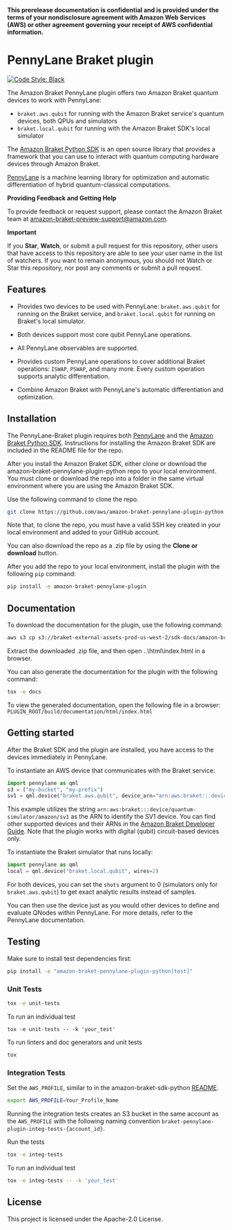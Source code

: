 **This prerelease documentation is confidential and is provided under the terms of your nondisclosure agreement with Amazon Web Services (AWS) or other agreement governing your receipt of AWS confidential information.**

# PennyLane Braket plugin

[![Code Style: Black](https://img.shields.io/badge/code_style-black-000000.svg)](https://github.com/psf/black)

The Amazon Braket PennyLane plugin offers two Amazon Braket quantum devices to work with PennyLane:

* `braket.aws.qubit` for running with the Amazon Braket service's quantum devices, both QPUs and simulators
* `braket.local.qubit` for running with the Amazon Braket SDK's local simulator

The [Amazon Braket Python SDK](https://github.com/aws/amazon-braket-sdk-python) is an open source
library that provides a framework that you can use to interact with quantum computing hardware
devices through Amazon Braket.

[PennyLane](https://pennylane.readthedocs.io) is a machine learning library for optimization and automatic differentiation of hybrid quantum-classical computations.

**Providing Feedback and Getting Help**

To provide feedback or request support, please contact the Amazon Braket team at [amazon-braket-preview-support@amazon.com](mailto:amazon-braket-preview-support@amazon.com?subject=Add%20a%20brief%20description%20of%20the%20issue).

**Important**

If you **Star**, **Watch**, or submit a pull request for this repository, other users that have access to this repository are able to see your user name in the list of watchers. If you want to remain anonymous, you should not Watch or Star this repository, nor post any comments or submit a pull request.


## Features

* Provides two devices to be used with PennyLane: `braket.aws.qubit` for running on the Braket service, and `braket.local.qubit` for running on Braket's local simulator.

* Both devices support most core qubit PennyLane operations.

* All PennyLane observables are supported.

* Provides custom PennyLane operations to cover additional Braket operations: `ISWAP`, `PSWAP`, and many more. Every custom operation supports analytic
  differentiation.

* Combine Amazon Braket with PennyLane's automatic differentiation and optimization.


## Installation

The PennyLane-Braket plugin requires both [PennyLane](https://pennylane.readthedocs.io) and the [Amazon Braket Python SDK](https://github.com/aws/amazon-braket-sdk-python/). Instructions for installing the Amazon Braket SDK are included in the README file for the repo.

After you install the Amazon Braket SDK, either clone or download the amazon-braket-pennylane-plugin-python repo to your local environment. You must clone or download the repo into a folder in the same virtual environment where you are using the Amazon Braket SDK.

Use the following command to clone the repo.

```bash
git clone https://github.com/aws/amazon-braket-pennylane-plugin-python.git
```

Note that, to clone the repo, you must have a valid SSH key created in your local environment and added to your GitHub account.

You can also download the repo as a .zip file by using the **Clone or download** button. 

After you add the repo to your local environment, install the plugin with the following `pip` command:

```bash
pip install -e amazon-braket-pennylane-plugin
```


## Documentation

To download the documentation for the plugin, use the following command:
```bash
aws s3 cp s3://braket-external-assets-prod-us-west-2/sdk-docs/amazon-braket-pennylane-plugin-python-docs.zip amazon-braket-pennylane-plugin-python-docs.zip
``` 

Extract the downloaded .zip file, and then open ..\html\index.html in a browser.

You can also generate the documentation for the plugin with the following command:

```bash
tox -e docs
```

To view the generated documentation, open the following file in a browser: `PLUGIN_ROOT/build/documentation/html/index.html`


## Getting started

After the Braket SDK and the plugin are installed, you have access to the devices immediately in PennyLane.

To instantiate an AWS device that communicates with the Braket service:

```python
import pennylane as qml
s3 = ("my-bucket", "my-prefix")
sv1 = qml.device("braket.aws.qubit", device_arn="arn:aws:braket:::device/quantum-simulator/amazon/sv1", s3_destination_folder=s3, wires=2)
```

This example utilizes the string `arn:aws:braket:::device/quantum-simulator/amazon/sv1` as the ARN to identify the SV1 device. You can find other supported devices and their ARNs in the [Amazon Braket Developer Guide](https://docs.aws.amazon.com/braket/latest/developerguide/braket-devices.html). Note that the plugin works with digital (qubit) circuit-based devices only.

To instantiate the Braket simulator that runs locally:

```python
import pennylane as qml
local = qml.device("braket.local.qubit", wires=2)
```

For both devices, you can set the `shots` argument to 0 (simulators only for `braket.aws.qubit`) to get exact analytic results instead of samples.

You can then use the device just as you would other devices to define and evaluate QNodes within PennyLane. For more details, refer to the PennyLane documentation.


## Testing

Make sure to install test dependencies first:
```bash
pip install -e "amazon-braket-pennylane-plugin-python[test]"
```

### Unit Tests
```bash
tox -e unit-tests
```

To run an individual test
```
tox -e unit-tests -- -k 'your_test'
```

To run linters and doc generators and unit tests
```bash
tox
```

### Integration Tests
Set the `AWS_PROFILE`, similar to in the amazon-braket-sdk-python [README](https://github.com/aws/amazon-braket-sdk-python/blob/main/README.md).
```bash
export AWS_PROFILE=Your_Profile_Name
```

Running the integration tests creates an S3 bucket in the same account as the `AWS_PROFILE` with the following naming convention `braket-pennylane-plugin-integ-tests-{account_id}`.

Run the tests
```bash
tox -e integ-tests
```

To run an individual test
```bash
tox -e integ-tests -- -k 'your_test'
```


## License

This project is licensed under the Apache-2.0 License.
